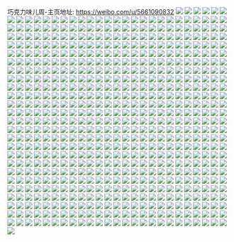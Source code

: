 巧克力味儿周-主页地址: https://weibo.com/u/5661090832 
![](https://wx4.sinaimg.cn/mw2000/006b7mkEly1h9gdouwa8oj32c2340b2b.jpg) 
![](https://wx4.sinaimg.cn/mw2000/006b7mkEly1h9gdp491oqj32c0340kjm.jpg) 
![](https://wx4.sinaimg.cn/mw2000/006b7mkEly1h9gdozntvxj32c03407wk.jpg) 
![](https://wx4.sinaimg.cn/mw2000/006b7mkEly1h9gdp3jv17j31sc2dsqv5.jpg) 
![](https://wx4.sinaimg.cn/mw2000/006b7mkEly1h9gdow9k0zj32cl340e83.jpg) 
![](https://wx4.sinaimg.cn/mw2000/006b7mkEly1h9gdottjxkj32dc35sb2b.jpg) 
![](https://wx4.sinaimg.cn/mw2000/006b7mkEly1h9gdp1aoggj32c03401l0.jpg) 
![](https://wx4.sinaimg.cn/mw2000/006b7mkEly1h9gdoyfp38j335s23uqv6.jpg) 
![](https://wx4.sinaimg.cn/mw2000/006b7mkEly1h9gdp2mvm9j32c0340qv7.jpg) 
![](https://wx4.sinaimg.cn/mw2000/006b7mkEly1h9gdoqrjzej32c0340qv7.jpg) 
![](https://wx4.sinaimg.cn/mw2000/006b7mkEly1h9aanwpfo6j32c0340hdt.jpg) 
![](https://wx4.sinaimg.cn/mw2000/006b7mkEly1h9aaqwu30cj31hc0u0ncc.jpg) 
![](https://wx4.sinaimg.cn/mw2000/006b7mkEly1h8ocyoo2m1j32hk340b2b.jpg) 
![](https://wx4.sinaimg.cn/mw2000/006b7mkEly1h8ocyjqtiaj32e53401kx.jpg) 
![](https://wx4.sinaimg.cn/mw2000/006b7mkEly1h8ocykqcyfj32c02zx1kx.jpg) 
![](https://wx4.sinaimg.cn/mw2000/006b7mkEly1h8ocyvk0l2j32c0348x6q.jpg) 
![](https://wx4.sinaimg.cn/mw2000/006b7mkEly1h8atdigdxmj313u0tugxj.jpg) 
![](https://wx4.sinaimg.cn/mw2000/006b7mkEly1h8at9y4s5ej313u0tugxe.jpg) 
![](https://wx4.sinaimg.cn/mw2000/006b7mkEly1h8at629jc4j31hc0u0qha.jpg) 
![](https://wx4.sinaimg.cn/mw2000/006b7mkEly1h8at99cx5dj313u0tutkp.jpg) 
![](https://wx4.sinaimg.cn/mw2000/006b7mkEly1h88792w5zrj30fq0bstc6.jpg) 
![](https://wx4.sinaimg.cn/mw2000/006b7mkEly1h887924jqmj30mz0cyjvr.jpg) 
![](https://wx4.sinaimg.cn/mw2000/006b7mkEly1h8874sqdvhj33402c0b2b.jpg) 
![](https://wx4.sinaimg.cn/mw2000/006b7mkEly1h88792l04wj30mz0cnn19.jpg) 
![](https://wx4.sinaimg.cn/mw2000/006b7mkEly1h88750vw4hj30rn164dy7.jpg) 
![](https://wx4.sinaimg.cn/mw2000/006b7mkEly1h8878991zrj30mz0csafg.jpg) 
![](https://wx4.sinaimg.cn/mw2000/006b7mkEly1h8874r3nkrj32c03401kz.jpg) 
![](https://wx4.sinaimg.cn/mw2000/006b7mkEly1h7ywqge9h7j323u35snpe.jpg) 
![](https://wx4.sinaimg.cn/mw2000/006b7mkEly1h7ywqinv2oj323u35skjm.jpg) 
![](https://wx4.sinaimg.cn/mw2000/006b7mkEly1h7ywqnneonj323u35snpe.jpg) 
![](https://wx4.sinaimg.cn/mw2000/006b7mkEly1h7ywqpt9n1j32w04c04qs.jpg) 
![](https://wx4.sinaimg.cn/mw2000/006b7mkEly1h7ywqkwlp1j323u35sqv6.jpg) 
![](https://wx4.sinaimg.cn/mw2000/006b7mkEly1h7ywqe6blmj323u35sqv6.jpg) 
![](https://wx4.sinaimg.cn/mw2000/006b7mkEly1h7nnec4o65j33402c0b2a.jpg) 
![](https://wx4.sinaimg.cn/mw2000/006b7mkEly1h7nnevjg4oj30u01hcqhb.jpg) 
![](https://wx4.sinaimg.cn/mw2000/006b7mkEly1h7nnizcibej33402c0qv7.jpg) 
![](https://wx4.sinaimg.cn/mw2000/006b7mkEly1h7nneku3aij33341qiu16.jpg) 
![](https://wx4.sinaimg.cn/mw2000/006b7mkEly1h7nnovg3p1j31ey0so17b.jpg) 
![](https://wx4.sinaimg.cn/mw2000/006b7mkEly1h7mhw0inm6j33402c0b2b.jpg) 
![](https://wx4.sinaimg.cn/mw2000/006b7mkEly1h7mhvz1t0wj32c03404qp.jpg) 
![](https://wx4.sinaimg.cn/mw2000/006b7mkEly1h7mhw2f3ahj32bv2bv7wi.jpg) 
![](https://wx4.sinaimg.cn/mw2000/006b7mkEly1h7n1cveic7j30mz0gpq62.jpg) 
![](https://wx4.sinaimg.cn/mw2000/006b7mkEly1h7n1bt17s2j30u00miahd.jpg) 
![](https://wx4.sinaimg.cn/mw2000/006b7mkEly1h7n1bsjcz5j30j90egtau.jpg) 
![](https://wx4.sinaimg.cn/mw2000/006b7mkEly1h7n1bs60t0j30u00min4t.jpg) 
![](https://wx4.sinaimg.cn/mw2000/006b7mkEly1h7n16tcqlsj31sc2dsx6p.jpg) 
![](https://wx4.sinaimg.cn/mw2000/006b7mkEly1h7n19xcx3kj30tu13uwl6.jpg) 
![](https://wx4.sinaimg.cn/mw2000/006b7mkEly1h73yxwmmpwj30n01dsgxs.jpg) 
![](https://wx4.sinaimg.cn/mw2000/006b7mkEly1h73z9wx6icj30sg31ttk8.jpg) 
![](https://wx4.sinaimg.cn/mw2000/006b7mkEly1h6shxctgt7j30sg35snbi.jpg) 
![](https://wx4.sinaimg.cn/mw2000/006b7mkEly1h6shy8zzyuj33402c07wj.jpg) 
![](https://wx4.sinaimg.cn/mw2000/006b7mkEly1h6shxb33fuj30sg23ux5l.jpg) 
![](https://wx4.sinaimg.cn/mw2000/006b7mkEly1h6si4cx0sbj30w01kw182.jpg) 
![](https://wx4.sinaimg.cn/mw2000/006b7mkEly1h6shy2hsz9j31s035shdv.jpg) 
![](https://wx4.sinaimg.cn/mw2000/006b7mkEly1h6si0779w8j30sg4rb4qr.jpg) 
![](https://wx4.sinaimg.cn/mw2000/006b7mkEly1h6sezibv62j30tu13udos.jpg) 
![](https://wx4.sinaimg.cn/mw2000/006b7mkEly1h6sexymk2dj33402c0kjm.jpg) 
![](https://wx4.sinaimg.cn/mw2000/006b7mkEly1h6seykbixdj30u01hc0wp.jpg) 
![](https://wx4.sinaimg.cn/mw2000/006b7mkEly1h6sf03t2ocj31400u0k71.jpg) 
![](https://wx4.sinaimg.cn/mw2000/006b7mkEly1h6sey045k2j32c0340kjn.jpg) 
![](https://wx4.sinaimg.cn/mw2000/006b7mkEly1h6sey1hys5j32c0340b2a.jpg) 
![](https://wx4.sinaimg.cn/mw2000/006b7mkEly1h6sey2oauuj32c0340e82.jpg) 
![](https://wx4.sinaimg.cn/mw2000/006b7mkEly1h6sdtvfedyj32c0340e81.jpg) 
![](https://wx4.sinaimg.cn/mw2000/006b7mkEly1h6semaj611j33403404qs.jpg) 
![](https://wx4.sinaimg.cn/mw2000/006b7mkEly1h6sejfus0jj31sc2dshdt.jpg) 
![](https://wx4.sinaimg.cn/mw2000/006b7mkEly1h6se9w6i0ej31kn24e1kx.jpg) 
![](https://wx4.sinaimg.cn/mw2000/006b7mkEly1h6sel7jub3j31sc2dsb29.jpg) 
![](https://wx4.sinaimg.cn/mw2000/006b7mkEly1h6re8p1cdjj30u00u078c.jpg) 
![](https://wx4.sinaimg.cn/mw2000/006b7mkEly1h6re8q23duj32c03407wi.jpg) 
![](https://wx4.sinaimg.cn/mw2000/006b7mkEly1h6re8r9j7ej33402c07wi.jpg) 
![](https://wx4.sinaimg.cn/mw2000/006b7mkEly1h6re96z8axj30n01ds41e.jpg) 
![](https://wx4.sinaimg.cn/mw2000/006b7mkEly1h6mm2ywp63j33402c0hdu.jpg) 
![](https://wx4.sinaimg.cn/mw2000/006b7mkEly1h6mm2wr7uqj33402c0hdv.jpg) 
![](https://wx4.sinaimg.cn/mw2000/006b7mkEly1h6mlkuwtaoj30tu13u113.jpg) 
![](https://wx4.sinaimg.cn/mw2000/006b7mkEly1h6mlgtdb9zj32dr36cu0y.jpg) 
![](https://wx4.sinaimg.cn/mw2000/006b7mkEly1h6mlgxy5pmj32dr36ctn7.jpg) 
![](https://wx4.sinaimg.cn/mw2000/006b7mkEly1h6mlgljs2zj32dr36cwyh.jpg) 
![](https://wx4.sinaimg.cn/mw2000/006b7mkEly1h6mljzxe0dj30n00upn2d.jpg) 
![](https://wx4.sinaimg.cn/mw2000/006b7mkEly1h6mlgzg3t9j32dr36cx6q.jpg) 
![](https://wx4.sinaimg.cn/mw2000/006b7mkEly1h6mlpsfofmj313u0tuzne.jpg) 
![](https://wx4.sinaimg.cn/mw2000/006b7mkEly1h6mlgp9jybj33402c0kjn.jpg) 
![](https://wx4.sinaimg.cn/mw2000/006b7mkEly1h6l2mmqbyvj30n01dsk27.jpg) 
![](https://wx4.sinaimg.cn/mw2000/006b7mkEly1h6l2on4na4j30mp0bymxu.jpg) 
![](https://wx4.sinaimg.cn/mw2000/006b7mkEly1h6fsk0954sj32c03404qq.jpg) 
![](https://wx4.sinaimg.cn/mw2000/006b7mkEly1h68lf5qsvjj334033wx6q.jpg) 
![](https://wx4.sinaimg.cn/mw2000/006b7mkEly1h68lfg4s5yj31hc1hctz8.jpg) 
![](https://wx4.sinaimg.cn/mw2000/006b7mkEly1h68lf6ytmkj32c1340b2a.jpg) 
![](https://wx4.sinaimg.cn/mw2000/006b7mkEly1h68lf4g5ijj33402c07wj.jpg) 
![](https://wx4.sinaimg.cn/mw2000/006b7mkEly1h68lf2apfbj32c0340b2a.jpg) 
![](https://wx4.sinaimg.cn/mw2000/006b7mkEly1h68lfe8y03j33402c0kbq.jpg) 
![](https://wx4.sinaimg.cn/mw2000/006b7mkEly1h66lchdxf0j31be0zkwfn.jpg) 
![](https://wx4.sinaimg.cn/mw2000/006b7mkEly1h66lcbgdg7j30n00isjrz.jpg) 
![](https://wx4.sinaimg.cn/mw2000/006b7mkEly1h66lcgz7ibj30zk1bet9s.jpg) 
![](https://wx4.sinaimg.cn/mw2000/006b7mkEly1h66lhu53s4j3340340kjn.jpg) 
![](https://wx4.sinaimg.cn/mw2000/006b7mkEly1h66li5ljgzj3340340e88.jpg) 
![](https://wx4.sinaimg.cn/mw2000/006b7mkEly1h66kp09r61j33402c0hdu.jpg) 
![](https://wx4.sinaimg.cn/mw2000/006b7mkEly1h66kqbbfy7j30h30p0dg9.jpg) 
![](https://wx4.sinaimg.cn/mw2000/006b7mkEly1h5vwnu1to2j33402c0npe.jpg) 
![](https://wx4.sinaimg.cn/mw2000/006b7mkEly1h5vwnxqxqrj33402c04qr.jpg) 
![](https://wx4.sinaimg.cn/mw2000/006b7mkEly1h5vwnvmtngj33402c0qv6.jpg) 
![](https://wx4.sinaimg.cn/mw2000/006b7mkEly1h5vwoad372j313u0tuwrz.jpg) 
![](https://wx4.sinaimg.cn/mw2000/006b7mkEly1h5vwns09a7j33402c07wi.jpg) 
![](https://wx4.sinaimg.cn/mw2000/006b7mkEly1h5vwnpr15ej33402c0kjm.jpg) 
![](https://wx4.sinaimg.cn/mw2000/006b7mkEly1h5vwolrcokj313u0tu0v1.jpg) 
![](https://wx4.sinaimg.cn/mw2000/006b7mkEly1h5vwo44a4hj313u0tu482.jpg) 
![](https://wx4.sinaimg.cn/mw2000/006b7mkEly1h5mqsucm9cj313u0tuwln.jpg) 
![](https://wx4.sinaimg.cn/mw2000/006b7mkEly1h5lblgorgij33402c0kjm.jpg) 
![](https://wx4.sinaimg.cn/mw2000/006b7mkEly1h5l7ueovr0j31rb2k67wj.jpg) 
![](https://wx4.sinaimg.cn/mw2000/006b7mkEly1h5l7ug5k55j31pr2hwe82.jpg) 
![](https://wx4.sinaimg.cn/mw2000/006b7mkEly1h5l7u5lfw9j31rb2k61kz.jpg) 
![](https://wx4.sinaimg.cn/mw2000/006b7mkEly1h5l7u6y8s2j31rb2k6e82.jpg) 
![](https://wx4.sinaimg.cn/mw2000/006b7mkEly1h5l7u49rl3j31kw1324qp.jpg) 
![](https://wx4.sinaimg.cn/mw2000/006b7mkEly1h5l7ucvle2j31rb2k67wl.jpg) 
![](https://wx4.sinaimg.cn/mw2000/006b7mkEly1h5l7u3istyj32k61rb4qr.jpg) 
![](https://wx4.sinaimg.cn/mw2000/006b7mkEly1h5l7u9y8x0j31rb2k6u0z.jpg) 
![](https://wx4.sinaimg.cn/mw2000/006b7mkEly1h5l7uh4zm4j31rb2k61ky.jpg) 
![](https://wx4.sinaimg.cn/mw2000/006b7mkEly1h5l7ujsvnjj31rb2k6hdv.jpg) 
![](https://wx4.sinaimg.cn/mw2000/006b7mkEly1h5l7u1v5fsj31rb2k6npe.jpg) 
![](https://wx4.sinaimg.cn/mw2000/006b7mkEly1h5l7uid6rnj31rb2k6qv6.jpg) 
![](https://wx4.sinaimg.cn/mw2000/006b7mkEly1h5i5zizym6j33402c04qr.jpg) 
![](https://wx4.sinaimg.cn/mw2000/006b7mkEly1h5i69xjc8oj32c0340qv6.jpg) 
![](https://wx4.sinaimg.cn/mw2000/006b7mkEly1h5i6ac8k1qj30tz0run7w.jpg) 
![](https://wx4.sinaimg.cn/mw2000/006b7mkEly1h5i69r3hezj31sc2dse81.jpg) 
![](https://wx4.sinaimg.cn/mw2000/006b7mkEly1h5g0593fn3j31o0280b2a.jpg) 
![](https://wx4.sinaimg.cn/mw2000/006b7mkEly1h5g02fr7m2j30vr16c4cq.jpg) 
![](https://wx4.sinaimg.cn/mw2000/006b7mkEly1h5g05a1pyej31sc2dsu0x.jpg) 
![](https://wx4.sinaimg.cn/mw2000/006b7mkEly1h5eu1lq06vj322o2rkkjl.jpg) 
![](https://wx4.sinaimg.cn/mw2000/006b7mkEly1h5eu1pwu3rj32dc35skjn.jpg) 
![](https://wx4.sinaimg.cn/mw2000/006b7mkEly1h5eu1vueqyj32c0340qv6.jpg) 
![](https://wx4.sinaimg.cn/mw2000/006b7mkEly1h5eu1ujf88j32dc35s1ky.jpg) 
![](https://wx4.sinaimg.cn/mw2000/006b7mkEly1h5eu1uyjh4j30u0190jzj.jpg) 
![](https://wx4.sinaimg.cn/mw2000/006b7mkEly1h5eu1sl2ilj32dc35su10.jpg) 
![](https://wx4.sinaimg.cn/mw2000/006b7mkEly1h5eu1jsrvzj30sg23u4qp.jpg) 
![](https://wx4.sinaimg.cn/mw2000/006b7mkEly1h5eu1n8857j31vi2i0b29.jpg) 
![](https://wx4.sinaimg.cn/mw2000/006b7mkEly1h5eu1hvrngj335s35su0z.jpg) 
![](https://wx4.sinaimg.cn/mw2000/006b7mkEly1h55it3nwofj30n00n0mzv.jpg) 
![](https://wx4.sinaimg.cn/mw2000/006b7mkEly1h55it3yg7mj30n00pydj7.jpg) 
![](https://wx4.sinaimg.cn/mw2000/006b7mkEly1h55it46735j30n00v3wi8.jpg) 
![](https://wx4.sinaimg.cn/mw2000/006b7mkEly1h55it4dp68j30n00n0acq.jpg) 
![](https://wx4.sinaimg.cn/mw2000/006b7mkEly1h520z6toj8j31o0280kjl.jpg) 
![](https://wx4.sinaimg.cn/mw2000/006b7mkEly1h520z7qm2sj31o0280npd.jpg) 
![](https://wx4.sinaimg.cn/mw2000/006b7mkEly1h5214a6i1nj32801o0u0x.jpg) 
![](https://wx4.sinaimg.cn/mw2000/006b7mkEly1h5214debecj31o0280u0x.jpg) 
![](https://wx4.sinaimg.cn/mw2000/006b7mkEly1h51wlbax1fj33402c04qr.jpg) 
![](https://wx4.sinaimg.cn/mw2000/006b7mkEly1h51wlh1n11j32c03404qt.jpg) 
![](https://wx4.sinaimg.cn/mw2000/006b7mkEly1h51wlii9i5j33402c0kjm.jpg) 
![](https://wx4.sinaimg.cn/mw2000/006b7mkEly1h51wlk61ytj32c0340x6q.jpg) 
![](https://wx4.sinaimg.cn/mw2000/006b7mkEly1h51wlma8ltj33402c0b2c.jpg) 
![](https://wx4.sinaimg.cn/mw2000/006b7mkEly1h51wlo1jj4j33402c0u0y.jpg) 
![](https://wx4.sinaimg.cn/mw2000/006b7mkEly1h51wlppow5j33402c0u0z.jpg) 
![](https://wx4.sinaimg.cn/mw2000/006b7mkEly1h50wr00futj326k2wr1ky.jpg) 
![](https://wx4.sinaimg.cn/mw2000/006b7mkEly1h50wr36ffgj30n01ds4d7.jpg) 
![](https://wx4.sinaimg.cn/mw2000/006b7mkEly1h50wa7i9g6j335s244u0y.jpg) 
![](https://wx4.sinaimg.cn/mw2000/006b7mkEly1h50wr1xlh7j30n01ds7wh.jpg) 
![](https://wx4.sinaimg.cn/mw2000/006b7mkEly1h50wa49eyfj325335tnpd.jpg) 
![](https://wx4.sinaimg.cn/mw2000/006b7mkEly1h50wr61jg4j32c0340hdu.jpg) 
![](https://wx4.sinaimg.cn/mw2000/006b7mkEly1h50wr7wpa6j30n01dsae7.jpg) 
![](https://wx4.sinaimg.cn/mw2000/006b7mkEly1h50wr7dvguj33402c0x6p.jpg) 
![](https://wx4.sinaimg.cn/mw2000/006b7mkEly1h4ymkyaxjzj30sg1tpqko.jpg) 
![](https://wx4.sinaimg.cn/mw2000/006b7mkEly1h4ymkxd3orj30n06ww7h2.jpg) 
![](https://wx4.sinaimg.cn/mw2000/006b7mkEly1h4ylv8idsvj30sg1tpqko.jpg) 
![](https://wx4.sinaimg.cn/mw2000/006b7mkEly1h4vpqmgbxkj32c1340npg.jpg) 
![](https://wx4.sinaimg.cn/mw2000/006b7mkEly1h4vpqnvceoj33402c01kz.jpg) 
![](https://wx4.sinaimg.cn/mw2000/006b7mkEly1h4vpqy281aj32c0340qv6.jpg) 
![](https://wx4.sinaimg.cn/mw2000/006b7mkEly1h4vpqqxq1vj33402c07wj.jpg) 
![](https://wx4.sinaimg.cn/mw2000/006b7mkEly1h4vpqts65wj33402c0npf.jpg) 
![](https://wx4.sinaimg.cn/mw2000/006b7mkEly1h4vpqxait0j30n01dshdl.jpg) 
![](https://wx4.sinaimg.cn/mw2000/006b7mkEly1h4vpqptjtrj30n01dsnon.jpg) 
![](https://wx4.sinaimg.cn/mw2000/006b7mkEly1h4sotbj2g4j31hc0u0tjg.jpg) 
![](https://wx4.sinaimg.cn/mw2000/006b7mkEly1h4sno35js6j30uk6fqhdu.jpg) 
![](https://wx4.sinaimg.cn/mw2000/006b7mkEly1h4sno5j0mjj30uk6siu0y.jpg) 
![](https://wx4.sinaimg.cn/mw2000/006b7mkEly1h4sno8v7qij30uk7x6b2b.jpg) 
![](https://wx4.sinaimg.cn/mw2000/006b7mkEly1h4snondqv1j30uk6d94qr.jpg) 
![](https://wx4.sinaimg.cn/mw2000/006b7mkEly1h4sno0atyaj30uk8jtkjo.jpg) 
![](https://wx4.sinaimg.cn/mw2000/006b7mkEly1h4snojguk1j30uk9gtu11.jpg) 
![](https://wx4.sinaimg.cn/mw2000/006b7mkEly1h4snor9b8lj334033y4qt.jpg) 
![](https://wx4.sinaimg.cn/mw2000/006b7mkEly1h4snosjybwj30xc2s07wh.jpg) 
![](https://wx4.sinaimg.cn/mw2000/006b7mkEly1h4snp1492ij30uk8qlkjp.jpg) 
![](https://wx4.sinaimg.cn/mw2000/006b7mkEly1h4o5qzi5rtj30n01dsdzn.jpg) 
![](https://wx4.sinaimg.cn/mw2000/006b7mkEly1h4o5r0n6pij30u01hcnap.jpg) 
![](https://wx4.sinaimg.cn/mw2000/006b7mkEly1h4nwx5pn84j30qo0f4wm6.jpg) 
![](https://wx4.sinaimg.cn/mw2000/006b7mkEly1h4nwvhc0ioj31sc2dsnpd.jpg) 
![](https://wx4.sinaimg.cn/mw2000/006b7mkEly1h4nwvnbal6j32c03401l0.jpg) 
![](https://wx4.sinaimg.cn/mw2000/006b7mkEly1h4nwvwr4owj33402c0kjn.jpg) 
![](https://wx4.sinaimg.cn/mw2000/006b7mkEly1h4nwvsqfjjj33402c0npf.jpg) 
![](https://wx4.sinaimg.cn/mw2000/006b7mkEly1h4nwx6axrsj30qo0f40x5.jpg) 
![](https://wx4.sinaimg.cn/mw2000/006b7mkEly1h4nwx4upzuj30u01hcqhy.jpg) 
![](https://wx4.sinaimg.cn/mw2000/006b7mkEly1h4mzk13qipj32bc2bcx6p.jpg) 
![](https://wx4.sinaimg.cn/mw2000/006b7mkEly1h4mn8tcl5qj30w616wgxt.jpg) 
![](https://wx4.sinaimg.cn/mw2000/006b7mkEly1h4mn8sfj2dj30n01dsaew.jpg) 
![](https://wx4.sinaimg.cn/mw2000/006b7mkEly1h4mn8s43myj30t21fndkl.jpg) 
![](https://wx4.sinaimg.cn/mw2000/006b7mkEly1h4mn8szbbjj30w616wjzu.jpg) 
![](https://wx4.sinaimg.cn/mw2000/006b7mkEly1h4jdm8xr5tj33402c0hdv.jpg) 
![](https://wx4.sinaimg.cn/mw2000/006b7mkEly1h4jdlkh6mxj313u0tuk30.jpg) 
![](https://wx4.sinaimg.cn/mw2000/006b7mkEly1h4jdlloo0wj33402c04qs.jpg) 
![](https://wx4.sinaimg.cn/mw2000/006b7mkEly1h4jdp77ba4j30n01dsna7.jpg) 
![](https://wx4.sinaimg.cn/mw2000/006b7mkEly1h48mtfioatj30u0140agr.jpg) 
![](https://wx4.sinaimg.cn/mw2000/006b7mkEly1h48mthg1t5j30u03ejwzd.jpg) 
![](https://wx4.sinaimg.cn/mw2000/006b7mkEly1h48mtgday5j30u04v1e78.jpg) 
![](https://wx4.sinaimg.cn/mw2000/006b7mkEly1h48mte0l70j31400u0afe.jpg) 
![](https://wx4.sinaimg.cn/mw2000/006b7mkEly1h48mubcv68j31900u0qaq.jpg) 
![](https://wx4.sinaimg.cn/mw2000/006b7mkEly1h3sxce88nzj31ts2ljhdv.jpg) 
![](https://wx4.sinaimg.cn/mw2000/006b7mkEly1h3sxcbhtu7j32bv2bve82.jpg) 
![](https://wx4.sinaimg.cn/mw2000/006b7mkEly1h3sxckjjctj323u35shdy.jpg) 
![](https://wx4.sinaimg.cn/mw2000/006b7mkEly1h3sxdipr4kj31y935sx6r.jpg) 
![](https://wx4.sinaimg.cn/mw2000/006b7mkEly1h3sxcpj3dhj32c03401l2.jpg) 
![](https://wx4.sinaimg.cn/mw2000/006b7mkEly1h3sxdjvjfxj335s23u7wi.jpg) 
![](https://wx4.sinaimg.cn/mw2000/006b7mkEly1h3sxhvpmn1j32c03404qv.jpg) 
![](https://wx4.sinaimg.cn/mw2000/006b7mkEly1h3sxo2lsvjj321n35se83.jpg) 
![](https://wx4.sinaimg.cn/mw2000/006b7mkEly1h3sxol93kwj30n019atll.jpg) 
![](https://wx4.sinaimg.cn/mw2000/006b7mkEly1h3j4ivy4l2j33402c07wi.jpg) 
![](https://wx4.sinaimg.cn/mw2000/006b7mkEly1h3j4gv7me8j32qt224hdt.jpg) 
![](https://wx4.sinaimg.cn/mw2000/006b7mkEly1h3j41k5ktyj31hc0u0ndo.jpg) 
![](https://wx4.sinaimg.cn/mw2000/006b7mkEly1h38637tzrhj30mz0y5wr8.jpg) 
![](https://wx4.sinaimg.cn/mw2000/006b7mkEly1h34mrhpw97j33402c0x6q.jpg) 
![](https://wx4.sinaimg.cn/mw2000/006b7mkEly1h34mrjckorj33402c0hdu.jpg) 
![](https://wx4.sinaimg.cn/mw2000/006b7mkEly1h327msmd3hj33402c0qv6.jpg) 
![](https://wx4.sinaimg.cn/mw2000/006b7mkEly1h317gr2xj4j30n01ds7si.jpg) 
![](https://wx4.sinaimg.cn/mw2000/006b7mkEly1h317gpzkbtj30n01ds1kx.jpg) 
![](https://wx4.sinaimg.cn/mw2000/006b7mkEly1h317gsx6tej30n01ds7wh.jpg) 
![](https://wx4.sinaimg.cn/mw2000/006b7mkEly1h317h6a6pij30n01dsaj3.jpg) 
![](https://wx4.sinaimg.cn/mw2000/006b7mkEly1h2ykkaxhkvj315o334npe.jpg) 
![](https://wx4.sinaimg.cn/mw2000/006b7mkEly1h2ykkc866dj30xc5k2hdu.jpg) 
![](https://wx4.sinaimg.cn/mw2000/006b7mkEly1h2ykk9ptdij315o3h2b29.jpg) 
![](https://wx4.sinaimg.cn/mw2000/006b7mkEly1h2ykkk2kmij315o3h21kx.jpg) 
![](https://wx4.sinaimg.cn/mw2000/006b7mkEly1h2ykkgb5m5j323u35s7wj.jpg) 
![](https://wx4.sinaimg.cn/mw2000/006b7mkEly1h2ykkj4dp6j315o3h24qp.jpg) 
![](https://wx4.sinaimg.cn/mw2000/006b7mkEly1h2ykkid8vaj315o3h2b29.jpg) 
![](https://wx4.sinaimg.cn/mw2000/006b7mkEly1h2ykkhgvi6j30xc28z7wh.jpg) 
![](https://wx4.sinaimg.cn/mw2000/006b7mkEly1h2ykkn1z8uj315o3344qq.jpg) 
![](https://wx4.sinaimg.cn/mw2000/006b7mkEly1h2nfp9ee8rj33344mob2c.jpg) 
![](https://wx4.sinaimg.cn/mw2000/006b7mkEly1h2nflae0y9j323u35s1kz.jpg) 
![](https://wx4.sinaimg.cn/mw2000/006b7mkEly1h2nflch5qsj323u35s1kz.jpg) 
![](https://wx4.sinaimg.cn/mw2000/006b7mkEly1h2nflf4u7yj335s23u7wk.jpg) 
![](https://wx4.sinaimg.cn/mw2000/006b7mkEly1h2nfp4va73j335s23u1kx.jpg) 
![](https://wx4.sinaimg.cn/mw2000/006b7mkEly1h2nfp02hpwj323u35s4qr.jpg) 
![](https://wx4.sinaimg.cn/mw2000/006b7mkEly1h2nfp2n4kuj323u35s4qr.jpg) 
![](https://wx4.sinaimg.cn/mw2000/006b7mkEly1h2nfp6bf29j33402c0e83.jpg) 
![](https://wx4.sinaimg.cn/mw2000/006b7mkEly1h2nfpc1trej32c0340u0z.jpg) 
![](https://wx4.sinaimg.cn/mw2000/006b7mkEly1h2nfpdow48j31811j64pd.jpg) 
![](https://wx4.sinaimg.cn/mw2000/006b7mkEly1h2iponu70nj312a1dstyq.jpg) 
![](https://wx4.sinaimg.cn/mw2000/006b7mkEly1h2ipopd2svj312a1dsk9z.jpg) 
![](https://wx4.sinaimg.cn/mw2000/006b7mkEly1h2ipood6g3j30lv0sg0zb.jpg) 
![](https://wx4.sinaimg.cn/mw2000/006b7mkEly1h2ipoppervj30fo0h574z.jpg) 
![](https://wx4.sinaimg.cn/mw2000/006b7mkEly1h2buj5njfbj30n00yiafu.jpg) 
![](https://wx4.sinaimg.cn/mw2000/006b7mkEly1h2buqo2xtdj33402c0x6q.jpg) 
![](https://wx4.sinaimg.cn/mw2000/006b7mkEly1h2buj324ybj31kw2dckjl.jpg) 
![](https://wx4.sinaimg.cn/mw2000/006b7mkEly1h2buj5antyj31kw2dckjl.jpg) 
![](https://wx4.sinaimg.cn/mw2000/006b7mkEly1h2buqpva9mj31kw2dchdt.jpg) 
![](https://wx4.sinaimg.cn/mw2000/006b7mkEly1h2buqlkg54j33402c04qr.jpg) 
![](https://wx4.sinaimg.cn/mw2000/006b7mkEly1h2buqqal5ij30n01dsgtt.jpg) 
![](https://wx4.sinaimg.cn/mw2000/006b7mkEly1h2buqseakvj32c03407wj.jpg) 
![](https://wx4.sinaimg.cn/mw2000/006b7mkEly1h2busnfyicj33402c0hdu.jpg) 
![](https://wx4.sinaimg.cn/mw2000/006b7mkEly1h2buu18yuij30u01hctgc.jpg) 
![](https://wx4.sinaimg.cn/mw2000/006b7mkEly1h287vy5worj30mz0uojye.jpg) 
![](https://wx4.sinaimg.cn/mw2000/006b7mkEly1h287s9fhthj33402c0b2b.jpg) 
![](https://wx4.sinaimg.cn/mw2000/006b7mkEly1h246blqtouj323u35sqv8.jpg) 
![](https://wx4.sinaimg.cn/mw2000/006b7mkEly1h246bn7zn6j323u35s7wj.jpg) 
![](https://wx4.sinaimg.cn/mw2000/006b7mkEly1h246bnno4zj30mz145qay.jpg) 
![](https://wx4.sinaimg.cn/mw2000/006b7mkEly1h246bolpiaj325b2zynpe.jpg) 
![](https://wx4.sinaimg.cn/mw2000/006b7mkEly1h246bphyrvj32c03401ky.jpg) 
![](https://wx4.sinaimg.cn/mw2000/006b7mkEly1h246br9lb1j32bz31r4qr.jpg) 
![](https://wx4.sinaimg.cn/mw2000/006b7mkEly1h246bsk2tmj32801hchdt.jpg) 
![](https://wx4.sinaimg.cn/mw2000/006b7mkEly1h246bsx665j30n014kwmp.jpg) 
![](https://wx4.sinaimg.cn/mw2000/006b7mkEly1h246btmidsj316o1kwavj.jpg) 
![](https://wx4.sinaimg.cn/mw2000/006b7mkEly1h246bvqkjfj32c0340qv7.jpg) 
![](https://wx4.sinaimg.cn/mw2000/006b7mkEly1h246bwuwa8j32c13407wi.jpg) 
![](https://wx4.sinaimg.cn/mw2000/006b7mkEly1h246byntwwj31sc2dsu0y.jpg) 
![](https://wx4.sinaimg.cn/mw2000/006b7mkEly1h246byzdz5j31900u0q5v.jpg) 
![](https://wx4.sinaimg.cn/mw2000/006b7mkEly1h246bzsqjoj31o0280u0y.jpg) 
![](https://wx4.sinaimg.cn/mw2000/006b7mkEly1h246c36z6kj33344eob2j.jpg) 
![](https://wx4.sinaimg.cn/mw2000/006b7mkEly1h206gqxxhnj30u00m80wi.jpg) 
![](https://wx4.sinaimg.cn/mw2000/006b7mkEly1h206gqn9pzj30ge0bl75p.jpg) 
![](https://wx4.sinaimg.cn/mw2000/006b7mkEly1h206gqdcvwj30d40d5t8q.jpg) 
![](https://wx4.sinaimg.cn/mw2000/006b7mkEly1h1s5m2o8u5j31o0280e81.jpg) 
![](https://wx4.sinaimg.cn/mw2000/006b7mkEly1h1s5mi61q3j30n01ds7ej.jpg) 
![](https://wx4.sinaimg.cn/mw2000/006b7mkEly1h1s5m3lisnj33402c0hdu.jpg) 
![](https://wx4.sinaimg.cn/mw2000/006b7mkEly1h1s5n4ekcbj33402c0u0y.jpg) 
![](https://wx4.sinaimg.cn/mw2000/006b7mkEly1h1s5r6s18vj30u00rhwis.jpg) 
![](https://wx4.sinaimg.cn/mw2000/006b7mkEly1h1pf51md4tj33402c07wj.jpg) 
![](https://wx4.sinaimg.cn/mw2000/006b7mkEly1h1pf4zxsuqj313r0tttj7.jpg) 
![](https://wx4.sinaimg.cn/mw2000/006b7mkEly1h1pf50dwmuj31kq16j1ec.jpg) 
![](https://wx4.sinaimg.cn/mw2000/006b7mkEly1h1pf53kimhj33402c01kz.jpg) 
![](https://wx4.sinaimg.cn/mw2000/006b7mkEly1h1meig96nlj31sc2ds4qq.jpg) 
![](https://wx4.sinaimg.cn/mw2000/006b7mkEly1h1meik2jimj31o0280hdu.jpg) 
![](https://wx4.sinaimg.cn/mw2000/006b7mkEly1h1meii5t49j31o0280kjm.jpg) 
![](https://wx4.sinaimg.cn/mw2000/006b7mkEly1h1meirpioej32c03404qp.jpg) 
![](https://wx4.sinaimg.cn/mw2000/006b7mkEly1h1meio4uisj32c03407wj.jpg) 
![](https://wx4.sinaimg.cn/mw2000/006b7mkEly1h1meipexlzj33402c01ky.jpg) 
![](https://wx4.sinaimg.cn/mw2000/006b7mkEly1h1meiquowqj33402c04qr.jpg) 
![](https://wx4.sinaimg.cn/mw2000/006b7mkEly1h1meb8yoxsj323u35su11.jpg) 
![](https://wx4.sinaimg.cn/mw2000/006b7mkEly1h1mebhwl3uj311x1kwhdt.jpg) 
![](https://wx4.sinaimg.cn/mw2000/006b7mkEly1h1mebefd1qj323u35sqv8.jpg) 
![](https://wx4.sinaimg.cn/mw2000/006b7mkEly1h1mebg1syuj323u33lkjo.jpg) 
![](https://wx4.sinaimg.cn/mw2000/006b7mkEly1h1mebkmnlxj32c0340qv8.jpg) 
![](https://wx4.sinaimg.cn/mw2000/006b7mkEly1h1mebc4xbuj323u35su10.jpg) 
![](https://wx4.sinaimg.cn/mw2000/006b7mkEly1h1mebn9d0oj32c0340e81.jpg) 
![](https://wx4.sinaimg.cn/mw2000/006b7mkEly1h0mb6z0x6ej30u0140dl9.jpg) 
![](https://wx4.sinaimg.cn/mw2000/006b7mkEly1h0mb6xqyf4j31400u0did.jpg) 
![](https://wx4.sinaimg.cn/mw2000/006b7mkEly1h0mb6wwji4j31400u0n1f.jpg) 
![](https://wx4.sinaimg.cn/mw2000/006b7mkEly1h0mb6yg66bj30u0140wjv.jpg) 
![](https://wx4.sinaimg.cn/mw2000/006b7mkEly1h0mb6xfq3mj31400u0tez.jpg) 
![](https://wx4.sinaimg.cn/mw2000/006b7mkEly1h0mb8zxm3ij30n01dsdhx.jpg) 
![](https://wx4.sinaimg.cn/mw2000/006b7mkEly1h0cwlbush1j31400u0wl4.jpg) 
![](https://wx4.sinaimg.cn/mw2000/006b7mkEly1h0cwlc3oflj31400u046e.jpg) 
![](https://wx4.sinaimg.cn/mw2000/006b7mkEly1h0cwlcd0k2j31400u0tde.jpg) 
![](https://wx4.sinaimg.cn/mw2000/006b7mkEly1h0cwlcnigpj31400u0af6.jpg) 
![](https://wx4.sinaimg.cn/mw2000/006b7mkEly1h0cwlcva4uj31400u0gpn.jpg) 
![](https://wx4.sinaimg.cn/mw2000/006b7mkEly1h0cwld7anvj31400u047y.jpg) 
![](https://wx4.sinaimg.cn/mw2000/006b7mkEly1h0cwlbijhej31hc0u014e.jpg) 
![](https://wx4.sinaimg.cn/mw2000/006b7mkEly1h0cwle2w3yj31400u0thw.jpg) 
![](https://wx4.sinaimg.cn/mw2000/006b7mkEly1h0cwles2hpj31400u0thf.jpg) 
![](https://wx4.sinaimg.cn/mw2000/006b7mkEly1h0cwlfmm2wj31400u0n4f.jpg) 
![](https://wx4.sinaimg.cn/mw2000/006b7mkEly1h0cwlfvv4fj31400u0dog.jpg) 
![](https://wx4.sinaimg.cn/mw2000/006b7mkEly1h0cwlg96fpj31400u044f.jpg) 
![](https://wx4.sinaimg.cn/mw2000/006b7mkEly1gzsapbsgmzj31400u079y.jpg) 
![](https://wx4.sinaimg.cn/mw2000/006b7mkEly1gzsao7w88uj30u0140ag9.jpg) 
![](https://wx4.sinaimg.cn/mw2000/006b7mkEly1gzsao7dckaj30u0140n1x.jpg) 
![](https://wx4.sinaimg.cn/mw2000/006b7mkEly1gzsao3xuyaj30u01407di.jpg) 
![](https://wx4.sinaimg.cn/mw2000/006b7mkEly1gzsao9bfdpj30n01dsgov.jpg) 
![](https://wx4.sinaimg.cn/mw2000/006b7mkEly1gzsao86j3pj31400u0qas.jpg) 
![](https://wx4.sinaimg.cn/mw2000/006b7mkEly1gzc36aghklj31400u0qcn.jpg) 
![](https://wx4.sinaimg.cn/mw2000/006b7mkEly1gzc369p6qmj30u0140tin.jpg) 
![](https://wx4.sinaimg.cn/mw2000/006b7mkEly1gzc36axat7j31400u044d.jpg) 
![](https://wx4.sinaimg.cn/mw2000/006b7mkEly1gzb1bdz10rj31400u0wmn.jpg) 
![](https://wx4.sinaimg.cn/mw2000/006b7mkEly1gzb1afyhfgj30u0140wj0.jpg) 
![](https://wx4.sinaimg.cn/mw2000/006b7mkEly1gzb1agsdr8j30u0140441.jpg) 
![](https://wx4.sinaimg.cn/mw2000/006b7mkEly1gzb1ajgin1j30u0140grt.jpg) 
![](https://wx4.sinaimg.cn/mw2000/006b7mkEly1gzb1ai5w3ej30u014043y.jpg) 
![](https://wx4.sinaimg.cn/mw2000/006b7mkEly1gzb1ahdh2xj30u0140dki.jpg) 
![](https://wx4.sinaimg.cn/mw2000/006b7mkEly1gzb1bf64bbj31400u0wov.jpg) 
![](https://wx4.sinaimg.cn/mw2000/006b7mkEly1gzb1af541jj31400u0dm2.jpg) 
![](https://wx4.sinaimg.cn/mw2000/006b7mkEly1gzb1bgg6u8j30u014045s.jpg) 
![](https://wx4.sinaimg.cn/mw2000/006b7mkEly1gz7egswucqj30tz0mi1bp.jpg) 
![](https://wx4.sinaimg.cn/mw2000/006b7mkEly1gz3y6olanjj30u0140qds.jpg) 
![](https://wx4.sinaimg.cn/mw2000/006b7mkEly1gz3xxlz8toj30u0140afu.jpg) 
![](https://wx4.sinaimg.cn/mw2000/006b7mkEly1gz3xxj76cgj31400u076o.jpg) 
![](https://wx4.sinaimg.cn/mw2000/006b7mkEly1gz3xxix12kj31400u0wlg.jpg) 
![](https://wx4.sinaimg.cn/mw2000/006b7mkEly1gz3xxjoi1rj31400u0wl8.jpg) 
![](https://wx4.sinaimg.cn/mw2000/006b7mkEly1gz3xxk785sj318g0u07di.jpg) 
![](https://wx4.sinaimg.cn/mw2000/006b7mkEly1gz3xxkxj7ij30u0140jxx.jpg) 
![](https://wx4.sinaimg.cn/mw2000/006b7mkEly1gz3y2k1m4mj313u0tuwnf.jpg) 
![](https://wx4.sinaimg.cn/mw2000/006b7mkEly1gz3y2kdztsj30tz0miwix.jpg) 
![](https://wx4.sinaimg.cn/mw2000/006b7mkEly1gz0poala0vj32c0340hdt.jpg) 
![](https://wx4.sinaimg.cn/mw2000/006b7mkEly1gz0pobscvlj30u01hc4dh.jpg) 
![](https://wx4.sinaimg.cn/mw2000/006b7mkEly1gyzl2fxa5nj32c0340b2b.jpg) 
![](https://wx4.sinaimg.cn/mw2000/006b7mkEly1gyzl2dwc7aj30mz0h2gsj.jpg) 
![](https://wx4.sinaimg.cn/mw2000/006b7mkEly1gyzl2enguxj33402c01kz.jpg) 
![](https://wx4.sinaimg.cn/mw2000/006b7mkEly1gyzl3t588mj30ox18a7fx.jpg) 
![](https://wx4.sinaimg.cn/mw2000/006b7mkEly1gyuhlu00hdj30u0140ajh.jpg) 
![](https://wx4.sinaimg.cn/mw2000/006b7mkEly1gyuhlvfumcj30sg28ltq1.jpg) 
![](https://wx4.sinaimg.cn/mw2000/006b7mkEly1gyuhn9drmyj30sg1ytgys.jpg) 
![](https://wx4.sinaimg.cn/mw2000/006b7mkEly1gyuhndrdltj30mz0n0ab7.jpg) 
![](https://wx4.sinaimg.cn/mw2000/006b7mkEly1gyuhmveia2j30sg30j7oe.jpg) 
![](https://wx4.sinaimg.cn/mw2000/006b7mkEly1gyuhnk790nj30n01dsjv0.jpg) 
![](https://wx4.sinaimg.cn/mw2000/006b7mkEly1gyuhnlj0swj30mz0n0tb4.jpg) 
![](https://wx4.sinaimg.cn/mw2000/006b7mkEly1gyuhn7uquuj30sg35s7t0.jpg) 
![](https://wx4.sinaimg.cn/mw2000/006b7mkEly1gyuhohv1wbj30sg2i6dvg.jpg) 
![](https://wx4.sinaimg.cn/mw2000/006b7mkEly1gyq973uvf7j31400u0qcg.jpg) 
![](https://wx4.sinaimg.cn/mw2000/006b7mkEly1gyq9cexiutj31400u0dp1.jpg) 
![](https://wx4.sinaimg.cn/mw2000/006b7mkEly1gyc50pzqq9j30u0140k0p.jpg) 
![](https://wx4.sinaimg.cn/mw2000/006b7mkEly1gyc50oyhq7j30s20ud0zc.jpg) 
![](https://wx4.sinaimg.cn/mw2000/006b7mkEly1gyc50o4d6cj30u0140123.jpg) 
![](https://wx4.sinaimg.cn/mw2000/006b7mkEly1gyc50r7esdj30u014015q.jpg) 
![](https://wx4.sinaimg.cn/mw2000/006b7mkEly1gyc50s3q2gj31400u0gtj.jpg) 
![](https://wx4.sinaimg.cn/mw2000/006b7mkEly1gyc5468bzfj30tz0mitdx.jpg) 
![](https://wx4.sinaimg.cn/mw2000/006b7mkEly1gy1yum8xxhj30u0140agn.jpg) 
![](https://wx4.sinaimg.cn/mw2000/006b7mkEly1gy1yw6yduaj30u01400zx.jpg) 
![](https://wx4.sinaimg.cn/mw2000/006b7mkEly1gxzb1dgiocj30u0140wkd.jpg) 
![](https://wx4.sinaimg.cn/mw2000/006b7mkEly1gxzb1d2n0gj30u0140wl2.jpg) 
![](https://wx4.sinaimg.cn/mw2000/006b7mkEly1gxzb1fgybuj30u0140tfx.jpg) 
![](https://wx4.sinaimg.cn/mw2000/006b7mkEly1gxzb1dzlhuj30r71ceqbb.jpg) 
![](https://wx4.sinaimg.cn/mw2000/006b7mkEly1gxzb1eglguj31400u0gt1.jpg) 
![](https://wx4.sinaimg.cn/mw2000/006b7mkEly1gxxwaoq586j31400u045c.jpg) 
![](https://wx4.sinaimg.cn/mw2000/006b7mkEly1gxxwap72dkj31400u047b.jpg) 
![](https://wx4.sinaimg.cn/mw2000/006b7mkEly1gxx9og5ajsj30iz0y40wx.jpg) 
![](https://wx4.sinaimg.cn/mw2000/006b7mkEly1gxx9ogrjggj31400u0n3f.jpg) 
![](https://wx4.sinaimg.cn/mw2000/006b7mkEly1gxx9qyxtnej30u0140qal.jpg) 
![](https://wx4.sinaimg.cn/mw2000/006b7mkEly1gxx9ojhtrfj30u0140ai7.jpg) 
![](https://wx4.sinaimg.cn/mw2000/006b7mkEly1gxx9ogfkcbj30gx0uagpm.jpg) 
![](https://wx4.sinaimg.cn/mw2000/006b7mkEly1gxx9oizawcj31400u0dnt.jpg) 
![](https://wx4.sinaimg.cn/mw2000/006b7mkEly1gxx9ofslq3j30u0140ah9.jpg) 
![](https://wx4.sinaimg.cn/mw2000/006b7mkEly1gxx9ojyzvuj30u0140dkf.jpg) 
![](https://wx4.sinaimg.cn/mw2000/006b7mkEly1gxx9oi3k09j30u0140478.jpg) 
![](https://wx4.sinaimg.cn/mw2000/006b7mkEly1gxrnb6j4y3j31400u0qbb.jpg) 
![](https://wx4.sinaimg.cn/mw2000/006b7mkEly1gxrnbc19nfj31400u0guw.jpg) 
![](https://wx4.sinaimg.cn/mw2000/006b7mkEly1gxoznnr52dj30n01dsqkg.jpg) 
![](https://wx4.sinaimg.cn/mw2000/006b7mkEly1gxgu2hvoi0j30ff0nkwic.jpg) 
![](https://wx4.sinaimg.cn/mw2000/006b7mkEly1gxgu2dy7dwj31hc0u0tt7.jpg) 
![](https://wx4.sinaimg.cn/mw2000/006b7mkEly1gxgu2d9otbj32c0340b2a.jpg) 
![](https://wx4.sinaimg.cn/mw2000/006b7mkEly1gxgu2f2b92j32c03407wl.jpg) 
![](https://wx4.sinaimg.cn/mw2000/006b7mkEly1gxgu2ggc6kj32c0340kjn.jpg) 
![](https://wx4.sinaimg.cn/mw2000/006b7mkEly1gxa4pdbs7sj30n01dswmr.jpg) 
![](https://wx4.sinaimg.cn/mw2000/006b7mkEly1gxa4q0x9fjj313u0tuaqu.jpg) 
![](https://wx4.sinaimg.cn/mw2000/006b7mkEly1gxa4q1mbypj30mi0u0qac.jpg) 
![](https://wx4.sinaimg.cn/mw2000/006b7mkEly1gx7n2hheyzj32c0340npe.jpg) 
![](https://wx4.sinaimg.cn/mw2000/006b7mkEly1gx7n2kcgiuj32c0340qv6.jpg) 
![](https://wx4.sinaimg.cn/mw2000/006b7mkEly1gx7n2mvs4aj32c0340kjm.jpg) 
![](https://wx4.sinaimg.cn/mw2000/006b7mkEly1gx7n2pome3j32c0340qv6.jpg) 
![](https://wx4.sinaimg.cn/mw2000/006b7mkEly1gx7n2q70k0j31eb0sbtjr.jpg) 
![](https://wx4.sinaimg.cn/mw2000/006b7mkEly1gx7n2rl9l0j32c0340qv6.jpg) 
![](https://wx4.sinaimg.cn/mw2000/006b7mkEly1gx7n2u4al2j32c0340u0y.jpg) 
![](https://wx4.sinaimg.cn/mw2000/006b7mkEly1gx7n2evo7pj33402c0npe.jpg) 
![](https://wx4.sinaimg.cn/mw2000/006b7mkEly1gx7n2w6rqxj32c0340qv5.jpg) 
![](https://wx4.sinaimg.cn/mw2000/006b7mkEly1gx7n5h6pi8j30pk13rgso.jpg) 
![](https://wx4.sinaimg.cn/mw2000/006b7mkEly1gwty9cpe0fj33402c0kjm.jpg) 
![](https://wx4.sinaimg.cn/mw2000/006b7mkEly1gwph0rdu9pj30n014k10x.jpg) 
![](https://wx4.sinaimg.cn/mw2000/006b7mkEly1gwph127l1fj33402c07wi.jpg) 
![](https://wx4.sinaimg.cn/mw2000/006b7mkEly1gwph0s4bqkj30mz14mwm4.jpg) 
![](https://wx4.sinaimg.cn/mw2000/006b7mkEly1gwph0u2eo4j32c0340qv5.jpg) 
![](https://wx4.sinaimg.cn/mw2000/006b7mkEly1gwph0xcg1cj328n2zj1l0.jpg) 
![](https://wx4.sinaimg.cn/mw2000/006b7mkEly1gwph1fa39gj31sc2dsb2a.jpg) 
![](https://wx4.sinaimg.cn/mw2000/006b7mkEly1gwph1d3s5fj32c0340e83.jpg) 
![](https://wx4.sinaimg.cn/mw2000/006b7mkEly1gwph180yopj31o02807wh.jpg) 
![](https://wx4.sinaimg.cn/mw2000/006b7mkEly1gwph19qvmnj32801o0qv5.jpg) 
![](https://wx4.sinaimg.cn/mw2000/006b7mkEly1gwph0qmbd6j33402c0npf.jpg) 
![](https://wx4.sinaimg.cn/mw2000/006b7mkEly1gwph1678t0j31o02804qp.jpg) 
![](https://wx4.sinaimg.cn/mw2000/006b7mkEly1gwpe0jh7qsj316o1kwh3b.jpg) 
![](https://wx4.sinaimg.cn/mw2000/006b7mkEly1gwpe0e9zwdj32c0340x6r.jpg) 
![](https://wx4.sinaimg.cn/mw2000/006b7mkEly1gwpe0farhyj316o1kwwyt.jpg) 
![](https://wx4.sinaimg.cn/mw2000/006b7mkEly1gwpdzesvnzj30xc35wqv5.jpg) 
![](https://wx4.sinaimg.cn/mw2000/006b7mkEly1gwpdzuqt1sj316o1kwe19.jpg) 
![](https://wx4.sinaimg.cn/mw2000/006b7mkEly1gwpdza0lnmj33402c0e82.jpg) 
![](https://wx4.sinaimg.cn/mw2000/006b7mkEly1gwpe0pzzp2j33402c01ky.jpg) 
![](https://wx4.sinaimg.cn/mw2000/006b7mkEly1gwpdzrwchuj32c03404qr.jpg) 
![](https://wx4.sinaimg.cn/mw2000/006b7mkEly1gwpepoi3ktj30uk3oee81.jpg) 
![](https://wx4.sinaimg.cn/mw2000/006b7mkEly1gwpe0ica1rj32c0340qv6.jpg) 
![](https://wx4.sinaimg.cn/mw2000/006b7mkEly1gwpe0rfe0lj33402c0hdt.jpg) 
![](https://wx4.sinaimg.cn/mw2000/006b7mkEly1gwpe0u6a43j31sc2ds1ky.jpg) 
![](https://wx4.sinaimg.cn/mw2000/006b7mkEly1gwpe0n8s45j32c03404qr.jpg) 
![](https://wx4.sinaimg.cn/mw2000/006b7mkEly1gwpepn4rexj32c0340e82.jpg) 
![](https://wx4.sinaimg.cn/mw2000/006b7mkEly1gwpepl3jbnj33402c0npe.jpg) 
![](https://wx4.sinaimg.cn/mw2000/006b7mkEly1gwagu8hcmmj32c0340e82.jpg) 
![](https://wx4.sinaimg.cn/mw2000/006b7mkEly1gwagvo8oyyj32c0340kjm.jpg) 
![](https://wx4.sinaimg.cn/mw2000/006b7mkEly1gv5jxq3dudj63402c0kjm02.jpg) 
![](https://wx4.sinaimg.cn/mw2000/006b7mkEly1gv5jxse2z9j63402c0qv602.jpg) 
![](https://wx4.sinaimg.cn/mw2000/006b7mkEly1gv5jxltjaoj62c03401kz02.jpg) 
![](https://wx4.sinaimg.cn/mw2000/006b7mkEly1gv5jxnl6ygj62c0340x6q02.jpg) 
![](https://wx4.sinaimg.cn/mw2000/006b7mkEly1gv068nbkeyj63402c0npd02.jpg) 
![](https://wx4.sinaimg.cn/mw2000/006b7mkEly1gugjo64xudj33402bze84.jpg) 
![](https://wx4.sinaimg.cn/mw2000/006b7mkEly1gugjo2xtbej6340340hdx02.jpg) 
![](https://wx4.sinaimg.cn/mw2000/006b7mkEly1gugjnzeekhj333z33zb2d.jpg) 
![](https://wx4.sinaimg.cn/mw2000/006b7mkEly1gugjnvoyx9j61hc1hcb2902.jpg) 
![](https://wx4.sinaimg.cn/mw2000/006b7mkEly1gugjob01syj62xv2xne8502.jpg) 
![](https://wx4.sinaimg.cn/mw2000/006b7mkEly1gugjogpmfhj63402c0qv602.jpg) 
![](https://wx4.sinaimg.cn/mw2000/006b7mkEly1gugjobso0oj60tz1b07t502.jpg) 
![](https://wx4.sinaimg.cn/mw2000/006b7mkEly1gugjoeoea1j63402c0kjm02.jpg) 
![](https://wx4.sinaimg.cn/mw2000/006b7mkEly1gugjocz3hpj33402c0qv6.jpg) 
![](https://wx4.sinaimg.cn/mw2000/006b7mkEly1gtm3oh3meij62c0340x6q02.jpg) 
![](https://wx4.sinaimg.cn/mw2000/006b7mkEly1gtlcdtehlsj61050qtk4q02.jpg) 
![](https://wx4.sinaimg.cn/mw2000/006b7mkEly1gtlcdywsrgj61kp16j4pn02.jpg) 
![](https://wx4.sinaimg.cn/mw2000/006b7mkEly1grjzh7fc7dj60u01hc4n102.jpg) 
![](https://wx4.sinaimg.cn/mw2000/006b7mkEly1grh20xelgwj31sc2dsb2f.jpg) 
![](https://wx4.sinaimg.cn/mw2000/006b7mkEly1grh20ownmoj62c0340wpy02.jpg) 
![](https://wx4.sinaimg.cn/mw2000/006b7mkEly1grh210pinnj31sc2dse87.jpg) 
![](https://wx4.sinaimg.cn/mw2000/006b7mkEly1grh20qj2llj32c03404af.jpg) 
![](https://wx4.sinaimg.cn/mw2000/006b7mkEly1grh20sa1ncj33402c0npd.jpg) 
![](https://wx4.sinaimg.cn/mw2000/006b7mkEly1grh241qi3mj30mi0u07r5.jpg) 
![](https://wx4.sinaimg.cn/mw2000/006b7mkEly1gr7pdzl4y6j31kw35sb2g.jpg) 
![](https://wx4.sinaimg.cn/mw2000/006b7mkEly1gr7pe46b0kj323w35su15.jpg) 
![](https://wx4.sinaimg.cn/mw2000/006b7mkEly1gr7pe1wbklj3340340b2l.jpg) 
![](https://wx4.sinaimg.cn/mw2000/006b7mkEly1gr7pe80bijj32dc35sqvh.jpg) 
![](https://wx4.sinaimg.cn/mw2000/006b7mkEly1gr7ph1ozypj3340340u1g.jpg) 
![](https://wx4.sinaimg.cn/mw2000/006b7mkEly1gr7ph3nszoj31o0280x6s.jpg) 
![](https://wx4.sinaimg.cn/mw2000/006b7mkEly1gr06ic59z0j32c033y4qs.jpg) 
![](https://wx4.sinaimg.cn/mw2000/006b7mkEly1gr06kk5l7ej329s2i94r5.jpg) 
![](https://wx4.sinaimg.cn/mw2000/006b7mkEly1gr06k58nr7j333448aqvn.jpg) 
![](https://wx4.sinaimg.cn/mw2000/006b7mkEly1gr06i8xslcj332x463npx.jpg) 
![](https://wx4.sinaimg.cn/mw2000/006b7mkEly1gr06kaybvgj33344eox75.jpg) 
![](https://wx4.sinaimg.cn/mw2000/006b7mkEly1gr06kg02ruj32aa2mqe89.jpg) 
![](https://wx4.sinaimg.cn/mw2000/006b7mkEly1gr06jn6rggj33344c0e8j.jpg) 
![](https://wx4.sinaimg.cn/mw2000/006b7mkEly1gr06ihswlaj33344moqvn.jpg) 
![](https://wx4.sinaimg.cn/mw2000/006b7mkEly1gr06kprviwj63344monpz02.jpg) 
![](https://wx4.sinaimg.cn/mw2000/006b7mkEly1gqzq79b360j30sn0ya7wh.jpg) 
![](https://wx4.sinaimg.cn/mw2000/006b7mkEly1gqtynj8zorj30n037q7wh.jpg) 
![](https://wx4.sinaimg.cn/mw2000/006b7mkEly1gqtyng4f6qj30n02oq7wh.jpg) 
![](https://wx4.sinaimg.cn/mw2000/006b7mkEly1gqtyngvmgsj30n02af1kx.jpg) 
![](https://wx4.sinaimg.cn/mw2000/006b7mkEly1gqtynf1odmj30n02c01hi.jpg) 
![](https://wx4.sinaimg.cn/mw2000/006b7mkEly1gqtynht3afj30n03iikjl.jpg) 
![](https://wx4.sinaimg.cn/mw2000/006b7mkEly1gqtynijdiej30n02rob29.jpg) 
![](https://wx4.sinaimg.cn/mw2000/006b7mkEly1gqtyndal54j31sc2dshdt.jpg) 
![](https://wx4.sinaimg.cn/mw2000/006b7mkEly1gqtynk9gwqj32c03407wi.jpg) 
![](https://wx4.sinaimg.cn/mw2000/006b7mkEly1gqtynmsejhj31sc2dskjo.jpg) 
![](https://wx4.sinaimg.cn/mw2000/006b7mkEly1gqtynnw97sj32c03401ky.jpg) 
![](https://wx4.sinaimg.cn/mw2000/006b7mkEly1gqtynpe9ixj62c03404qq02.jpg) 
![](https://wx4.sinaimg.cn/mw2000/006b7mkEly1gqtypo6zhkj61sc2dshdt02.jpg) 
![](https://wx4.sinaimg.cn/mw2000/006b7mkEly1gqtypozgcbj32c0340x00.jpg) 
![](https://wx4.sinaimg.cn/mw2000/006b7mkEly1gpmzoz3j3nj31do119e82.jpg) 
![](https://wx4.sinaimg.cn/mw2000/006b7mkEly1gpa27jptwzj30n0418npd.jpg) 
![](https://wx4.sinaimg.cn/mw2000/006b7mkEly1gpa27m54ipj30n01pckam.jpg) 
![](https://wx4.sinaimg.cn/mw2000/006b7mkEly1gpa27oh51kj30n02ws7wh.jpg) 
![](https://wx4.sinaimg.cn/mw2000/006b7mkEly1gpa27647p3j32c03404qp.jpg) 
![](https://wx4.sinaimg.cn/mw2000/006b7mkEly1gpa2b8suxdj30tz0mih9j.jpg) 
![](https://wx4.sinaimg.cn/mw2000/006b7mkEly1gpa27aispqj33402c0hdt.jpg) 
![](https://wx4.sinaimg.cn/mw2000/006b7mkEly1gpa27335k6j32c0340e82.jpg) 
![](https://wx4.sinaimg.cn/mw2000/006b7mkEly1gpa241jqu0j30u01hcqlz.jpg) 
![](https://wx4.sinaimg.cn/mw2000/006b7mkEly1gpa243yq8xj32c0340qva.jpg) 
![](https://wx4.sinaimg.cn/mw2000/006b7mkEly1gpa24gwi8cj32c0340hdu.jpg) 
![](https://wx4.sinaimg.cn/mw2000/006b7mkEly1gpa24er2tij32c0340npe.jpg) 
![](https://wx4.sinaimg.cn/mw2000/006b7mkEly1gpa27g18s1j32c0340hdt.jpg) 
![](https://wx4.sinaimg.cn/mw2000/006b7mkEly1gowfl5xogtj36684mokjp.jpg) 
![](https://wx4.sinaimg.cn/mw2000/006b7mkEly1gowfjx0nllj36684moqv9.jpg) 
![](https://wx4.sinaimg.cn/mw2000/006b7mkEly1gowflc82kcj31400u01kx.jpg) 
![](https://wx4.sinaimg.cn/mw2000/006b7mkEly1gowdswhttyj31sc2ds1ky.jpg) 
![](https://wx4.sinaimg.cn/mw2000/006b7mkEly1gowdspyl14j32c0340e83.jpg) 
![](https://wx4.sinaimg.cn/mw2000/006b7mkEly1gowdtaqsvrj30n01dshdx.jpg) 
![](https://wx4.sinaimg.cn/mw2000/006b7mkEly1gowdt0hz6ij32c03404qq.jpg) 
![](https://wx4.sinaimg.cn/mw2000/006b7mkEly1gowdtfji6dj32c0340kjm.jpg) 
![](https://wx4.sinaimg.cn/mw2000/006b7mkEly1gowdsu2cdej32c0340qv6.jpg) 
![](https://wx4.sinaimg.cn/mw2000/006b7mkEly1gohl2ygp3dj30zj1jogy2.jpg) 
![](https://wx4.sinaimg.cn/mw2000/006b7mkEly1gohl31tsquj30g00sggmt.jpg) 
![](https://wx4.sinaimg.cn/mw2000/006b7mkEly1gohl31btdkj30v91voe81.jpg) 
![](https://wx4.sinaimg.cn/mw2000/006b7mkEly1gohl2zjv7aj31e20ki4qq.jpg) 
![](https://wx4.sinaimg.cn/mw2000/006b7mkEly1gohl32bwabj31sc2dsx6p.jpg) 
![](https://wx4.sinaimg.cn/mw2000/006b7mkEly1gohl30t32jj31e20ki4qq.jpg) 
![](https://wx4.sinaimg.cn/mw2000/006b7mkEly1gohl34jhwnj32c03404qu.jpg) 
![](https://wx4.sinaimg.cn/mw2000/006b7mkEly1gohl35kpbej30u01hc7hk.jpg) 
![](https://wx4.sinaimg.cn/mw2000/006b7mkEly1gohl331avkj30ts1gzq8z.jpg) 
![](https://wx4.sinaimg.cn/mw2000/006b7mkEly1gnvbaoje78j32c03401kz.jpg) 
![](https://wx4.sinaimg.cn/mw2000/006b7mkEly1gnvbbq653uj31o0280b2a.jpg) 
![](https://wx4.sinaimg.cn/mw2000/006b7mkEly1gnvbb4nv5aj32c03404qt.jpg) 
![](https://wx4.sinaimg.cn/mw2000/006b7mkEly1gnvbb8d3j5j31o0280b2b.jpg) 
![](https://wx4.sinaimg.cn/mw2000/006b7mkEly1gnvbcduiujj32c0340u0z.jpg) 
![](https://wx4.sinaimg.cn/mw2000/006b7mkEly1gnvbalo02jj30n01dsu11.jpg) 
![](https://wx4.sinaimg.cn/mw2000/006b7mkEly1gnvbaziazkj31sc2ds4qq.jpg) 
![](https://wx4.sinaimg.cn/mw2000/006b7mkEly1gnvbdzo4n8j32c03407wk.jpg) 
![](https://wx4.sinaimg.cn/mw2000/006b7mkEly1gnvbara9urj31sc2dsu0x.jpg) 
![](https://wx4.sinaimg.cn/mw2000/006b7mkEly1gnt8z5ud6wj33402c0qv6.jpg) 
![](https://wx4.sinaimg.cn/mw2000/006b7mkEly1gnt8zejrjoj33402c0npe.jpg) 
![](https://wx4.sinaimg.cn/mw2000/006b7mkEly1gnt94ojrq9j30n013a1iv.jpg) 
![](https://wx4.sinaimg.cn/mw2000/006b7mkEly1gnt8zjo2hkj31sc2dshdt.jpg) 
![](https://wx4.sinaimg.cn/mw2000/006b7mkEly1gns0xqhwqvj33402c0e82.jpg) 
![](https://wx4.sinaimg.cn/mw2000/006b7mkEly1gns0x9xt36j33402c0hdt.jpg) 
![](https://wx4.sinaimg.cn/mw2000/006b7mkEly1gns0zs9ktfj32c03407wi.jpg) 
![](https://wx4.sinaimg.cn/mw2000/006b7mkEly1gns0zo5ochj33402c0hdv.jpg) 
![](https://wx4.sinaimg.cn/mw2000/006b7mkEly1gns0xzahdxj32c0340x6q.jpg) 
![](https://wx4.sinaimg.cn/mw2000/006b7mkEly1gns0yzzl14j32c0340nph.jpg) 
![](https://wx4.sinaimg.cn/mw2000/006b7mkEly1gns0zgwyygj33402c01l1.jpg) 
![](https://wx4.sinaimg.cn/mw2000/006b7mkEly1gns0ycihczj32c0340qv8.jpg) 
![](https://wx4.sinaimg.cn/mw2000/006b7mkEly1gns0ylj3woj33402c0hdu.jpg) 
![](https://wx4.sinaimg.cn/mw2000/006b7mkEly1gnni87ep9tj30u0140nas.jpg) 
![](https://wx4.sinaimg.cn/mw2000/006b7mkEly1gnni82ni50j30ml0my76r.jpg) 
![](https://wx4.sinaimg.cn/mw2000/006b7mkEly1gnni827tbhj30u10u0ag8.jpg) 
![](https://wx4.sinaimg.cn/mw2000/006b7mkEly1gnni8mb1jpj30u01407d3.jpg) 
![](https://wx4.sinaimg.cn/mw2000/006b7mkEly1gnni83p6ibj31400u0tjf.jpg) 
![](https://wx4.sinaimg.cn/mw2000/006b7mkEly1gnni888hzdj30u014011m.jpg) 
![](https://wx4.sinaimg.cn/mw2000/006b7mkEly1gnni859069j31400u0ak9.jpg) 
![](https://wx4.sinaimg.cn/mw2000/006b7mkEly1gnni894w20j30u0140qb6.jpg) 
![](https://wx4.sinaimg.cn/mw2000/006b7mkEly1gnni8690vcj30u0140k1f.jpg) 
![](https://wx4.sinaimg.cn/mw2000/6e1f82fegy1fm68njzhljj20v90uu786.jpg) 
![](https://wx4.sinaimg.cn/mw2000/006b7mkEly1gnlvu9qgfoj31400u0gyh.jpg) 
![](https://wx4.sinaimg.cn/mw2000/006b7mkEly1gnlvubp174j31400u0tzj.jpg) 
![](https://wx4.sinaimg.cn/mw2000/006b7mkEly1gnlvucg70gj30u0140wph.jpg) 
![](https://wx4.sinaimg.cn/mw2000/006b7mkEly1gnlvuafy5qj31400u0grk.jpg) 
![](https://wx4.sinaimg.cn/mw2000/006b7mkEly1gn9hmk8l0kj329r310npe.jpg) 
![](https://wx4.sinaimg.cn/mw2000/006b7mkEly1gn9hmigkrej32c0340b2a.jpg) 
![](https://wx4.sinaimg.cn/mw2000/006b7mkEly1gn9hp2ytm5j329g30m7wi.jpg) 
![](https://wx4.sinaimg.cn/mw2000/006b7mkEly1gn9hpbfd7ij33402c0hdt.jpg) 
![](https://wx4.sinaimg.cn/mw2000/006b7mkEly1gn9hp7jfjkj31o0280x6p.jpg) 
![](https://wx4.sinaimg.cn/mw2000/006b7mkEly1gn9hpfbvapj33402c0npd.jpg) 
![](https://wx4.sinaimg.cn/mw2000/006b7mkEly1gn9hp4ot91j324x2ukx6r.jpg) 
![](https://wx4.sinaimg.cn/mw2000/006b7mkEly1gn9hp60fp3j33402c0hdt.jpg) 
![](https://wx4.sinaimg.cn/mw2000/006b7mkEly1gn9hp0j4cnj33402c0kjl.jpg) 
![](https://wx4.sinaimg.cn/mw2000/006b7mkEly1gn9hp937mtj33402c0hdt.jpg) 
![](https://wx4.sinaimg.cn/mw2000/006b7mkEly1gn9hpd9y8wj33402c0hdt.jpg) 
![](https://wx4.sinaimg.cn/mw2000/006b7mkEly1gn2i64td90j31kw16o7wi.jpg) 
![](https://wx4.sinaimg.cn/mw2000/006b7mkEly1gn2i67pwjuj32o03k0e85.jpg) 
![](https://wx4.sinaimg.cn/mw2000/006b7mkEly1gn2i6fbdv0j32o03k0x6z.jpg) 
![](https://wx4.sinaimg.cn/mw2000/006b7mkEly1gn2i6iye0gj33k02o0kjn.jpg) 
![](https://wx4.sinaimg.cn/mw2000/006b7mkEly1gn2idvsro7j32o03k0u0z.jpg) 
![](https://wx4.sinaimg.cn/mw2000/006b7mkEly1gn2i6ksdj0j32c0340x6p.jpg) 
![](https://wx4.sinaimg.cn/mw2000/006b7mkEly1gn1fik5hsvj316o1kwx6p.jpg) 
![](https://wx4.sinaimg.cn/mw2000/006b7mkEly1gn1fjad8ntj316o1kwx6p.jpg) 
![](https://wx4.sinaimg.cn/mw2000/006b7mkEly1gn1fisqt30j316o1kw4qq.jpg) 
![](https://wx4.sinaimg.cn/mw2000/006b7mkEly1gn1fkp5f9xj32c03401ky.jpg) 
![](https://wx4.sinaimg.cn/mw2000/006b7mkEly1gn1fizm9hyj316o1kwx6p.jpg) 
![](https://wx4.sinaimg.cn/mw2000/006b7mkEly1gn1fl74k0sj32c0340x6p.jpg) 
![](https://wx4.sinaimg.cn/mw2000/006b7mkEly1gn1fk4p70fj32c0340hdu.jpg) 
![](https://wx4.sinaimg.cn/mw2000/006b7mkEly1gn1fjs8urqj32c0340npd.jpg) 
![](https://wx4.sinaimg.cn/mw2000/006b7mkEly1gn1fjes1c6j30y318j1kx.jpg) 
![](https://wx4.sinaimg.cn/mw2000/006b7mkEly1gn1fkyejcoj32c03404qq.jpg) 
![](https://wx4.sinaimg.cn/mw2000/006b7mkEly1gn1fs5ttdwj33402c0x6q.jpg) 
![](https://wx4.sinaimg.cn/mw2000/006b7mkEly1gn1flgljv8j32c0340e82.jpg) 
![](https://wx4.sinaimg.cn/mw2000/006b7mkEly1gmxj6ep7aij32c0340qv8.jpg) 
![](https://wx4.sinaimg.cn/mw2000/006b7mkEly1gmxj6lq3q3j32c0340hdy.jpg) 
![](https://wx4.sinaimg.cn/mw2000/006b7mkEly1gmxj6tqwxwj33402c0b2e.jpg) 
![](https://wx4.sinaimg.cn/mw2000/006b7mkEly1gmxj6zz4hcj33402c0b2d.jpg) 
![](https://wx4.sinaimg.cn/mw2000/006b7mkEly1gmr0s50pyzj33k02o07wk.jpg) 
![](https://wx4.sinaimg.cn/mw2000/006b7mkEly1gmr0s8y08vj30jg0jd7a5.jpg) 
![](https://wx4.sinaimg.cn/mw2000/006b7mkEly1gmj2kel3xzj30rs6y07wk.jpg) 
![](https://wx4.sinaimg.cn/mw2000/006b7mkEly1gmj2l9nen9j30rs3epnpe.jpg) 
![](https://wx4.sinaimg.cn/mw2000/006b7mkEly1gmj2lk98euj30rs66dqv8.jpg) 
![](https://wx4.sinaimg.cn/mw2000/006b7mkEly1gmj2mdce10j30rs88gu12.jpg) 
![](https://wx4.sinaimg.cn/mw2000/006b7mkEly1gmj2m1p8c4j30rs6yihdx.jpg) 
![](https://wx4.sinaimg.cn/mw2000/006b7mkEly1gmj2ltij8gj30rs7s8npi.jpg) 
![](https://wx4.sinaimg.cn/mw2000/006b7mkEly1gmj2mj82zbj30rs3frqv6.jpg) 
![](https://wx4.sinaimg.cn/mw2000/006b7mkEly1gmj2kpk8kwj30rs7mmu11.jpg) 
![](https://wx4.sinaimg.cn/mw2000/006b7mkEly1gmj2mo0eh9j30rs43qe83.jpg) 
![](https://wx4.sinaimg.cn/mw2000/006b7mkEly1gm7m4qvabvj30u01rcwkx.jpg) 
![](https://wx4.sinaimg.cn/mw2000/006b7mkEly1gm7m4rkqu6j30u01rcan0.jpg) 
![](https://wx4.sinaimg.cn/mw2000/006b7mkEly1gm2cvzwresj31kw16okjl.jpg) 
![](https://wx4.sinaimg.cn/mw2000/006b7mkEly1gm2cw1kk53j31kw16ohdt.jpg) 
![](https://wx4.sinaimg.cn/mw2000/006b7mkEly1glz784fayuj30u00dn77f.jpg) 
![](https://wx4.sinaimg.cn/mw2000/006b7mkEly1glz78ffdy8j30u01rcn2u.jpg) 
![](https://wx4.sinaimg.cn/mw2000/006b7mkEly1glz790cg1lj30u01rcqf9.jpg) 
![](https://wx4.sinaimg.cn/mw2000/006b7mkEly1glz792ep9xj30u00ksgne.jpg) 
![](https://wx4.sinaimg.cn/mw2000/006b7mkEly1gj528s2kwnj315o66cb2c.jpg) 
![](https://wx4.sinaimg.cn/mw2000/006b7mkEly1gj528vzv15j315o2p9e82.jpg) 
![](https://wx4.sinaimg.cn/mw2000/006b7mkEly1gj528z7rk1j31402bg1ky.jpg) 
![](https://wx4.sinaimg.cn/mw2000/006b7mkEly1gj5293i4yxj31kw16o7wi.jpg) 
![](https://wx4.sinaimg.cn/mw2000/006b7mkEgy1ghizz4qgyqj30hs09zgmq.jpg) 
![](https://wx4.sinaimg.cn/mw2000/006b7mkEly1geeab3lxquj30xe1e3nmx.jpg) 
![](https://wx4.sinaimg.cn/mw2000/006b7mkEly1geeab47nwej30u0190gr9.jpg) 
![](https://wx4.sinaimg.cn/mw2000/006b7mkEly1gczhkxasz5j30u00tzk22.jpg) 
![](https://wx4.sinaimg.cn/mw2000/006b7mkEly1gczhkwpxoqj30iy140woc.jpg) 
![](https://wx4.sinaimg.cn/mw2000/006b7mkEly1gcntmarhebj316o1kwhdt.jpg) 
![](https://wx4.sinaimg.cn/mw2000/006b7mkEly1gcntm8l6sgj31kw16onpd.jpg) 
![](https://wx4.sinaimg.cn/mw2000/006b7mkEly1gc8kmnwfafj31ie14sh34.jpg) 
![](https://wx4.sinaimg.cn/mw2000/006b7mkEly1gc8kmp4pz6j30p00xc4qp.jpg) 
![](https://wx4.sinaimg.cn/mw2000/006b7mkEly1gc8kmpq378j31400u0wl8.jpg) 
![](https://wx4.sinaimg.cn/mw2000/006b7mkEly1gc8kmrdughj31kw16ohdt.jpg) 
![](https://wx4.sinaimg.cn/mw2000/006b7mkEly1gc8kmt0vr8j316o1kwhdt.jpg) 
![](https://wx4.sinaimg.cn/mw2000/006b7mkEly1gc8kmti9r5j30u0140440.jpg) 
![](https://wx4.sinaimg.cn/mw2000/006b7mkEly1ga22yz1q1aj31o01o0qv5.jpg) 
![](https://wx4.sinaimg.cn/mw2000/006b7mkEly1ga22z501iaj31kw16oqv5.jpg) 
![](https://wx4.sinaimg.cn/mw2000/006b7mkEly1ga22z1qywtj31o01o0qv5.jpg) 
![](https://wx4.sinaimg.cn/mw2000/006b7mkEly1ga22z7eai0j31kw16oe81.jpg) 
![](https://wx4.sinaimg.cn/mw2000/006b7mkEly1ga22yvtzeaj31w81lhe81.jpg) 
![](https://wx4.sinaimg.cn/mw2000/006b7mkEly1ga22za3h1fj31kw16o7lb.jpg) 
![](https://wx4.sinaimg.cn/mw2000/006b7mkEly1g3qabwc022j30u0140dk2.jpg) 
![](https://wx4.sinaimg.cn/mw2000/006b7mkEly1g3qabxfnl0j30u0140q7m.jpg) 
![](https://wx4.sinaimg.cn/mw2000/006b7mkEly1g3qabyip4bj31400u0n1r.jpg) 
